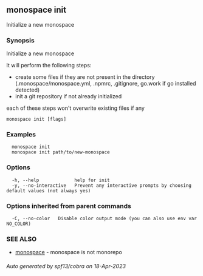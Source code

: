## monospace init

Initialize a new monospace

### Synopsis

Initialize a new monospace

It will perform the following steps:
- create some files if they are not present in the directory
  (.monospace/monospace.yml, .npmrc, .gitignore, go.work if go installed detected)
- init a git repository if not already initialized

each of these steps won't overwrite existing files if any

```
monospace init [flags]
```

### Examples

```
  monospace init
  monospace init path/to/new-monospace
```

### Options

```
  -h, --help             help for init
  -y, --no-interactive   Prevent any interactive prompts by choosing default values (not always yes)
```

### Options inherited from parent commands

```
  -C, --no-color   Disable color output mode (you can also use env var NO_COLOR)
```

### SEE ALSO

* [monospace](monospace.md)	 - monospace is not monorepo

###### Auto generated by spf13/cobra on 18-Apr-2023
